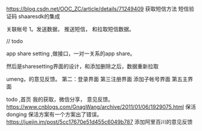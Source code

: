 https://blog.csdn.net/OOC_ZC/article/details/71249409
获取短信方法
短信验证码 shaaresdk的集成


关联帐号
1。发送数据，
推送短信，
和拉取短信数据。



// todo

app share setting ,做接口，一对一关系的app share。

然后是sharesetting界面的设计，和添加删除之后，数据重新拉取


umeng，的意见反馈。
第二：登录界面
第三注册界面
添加子帐号界面
第五主界面

todo ,首页
我的获取，微信分享，
意见反馈。
https://www.cnblogs.com/GnagWang/archive/2011/01/06/1929075.html
保活 donging 保活方案有一个方案出了错误。https://juejin.im/post/5cc17670e51d455c6049b787
添加阿里百川的意见反馈
